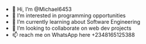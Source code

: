 - 👋 Hi, I’m @Michael6453
- 👀 I’m interested in programming opportunities
- 🌱 I’m currently learning about Software Engineering 
- 💞️ I’m looking to collaborate on web dev projects
- 📫 reach me on WhatsApp here +2348165125388

<!---
Michael6453/Michael6453 is a ✨ special ✨ repository because its `README.md` (this file) appears on your GitHub profile.
You can click the Preview link to take a look at your changes.
--->

